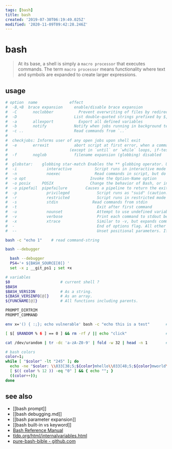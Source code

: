 ```yaml
---
tags: [bash]
title: bash
created: '2019-07-30T06:19:49.025Z'
modified: '2020-11-09T09:42:28.246Z'
---
```


# bash

> At its base, a shell is simply a `macro processor` that executes commands. The term `macro processor` means functionality where text and symbols are expanded to create larger expressions. 

## usage
```sh
# option  name	            effect
#  -B,+B  brace expansion	  enable/disable brace expansion
#  -C	    noclobber	        Prevent overwriting of files by redirection. overridden by `>|`
#  -D	          	          List double-quoted strings prefixed by $, but do not execute commands in script
#  -a	    allexport	        Export all defined variables
#  -b	    notify	          Notify when jobs running in background terminate (not of much use in a script)
#  -c ..	      	          Read commands from `..`
#
#  checkjobs: Informs user of any open jobs upon shell exit
#  -e	    errexit	          abort script at first error, when a command exits with non-zero status 
#                           (except in `until` or `while` loops, if-tests, list constructs)
#  -f	    noglob	          filename expansion (globbing) disabled
#
#  globstar:	globbing star-match	Enables the ** globbing operator. Usage: shopt -s globstar
#  -i	          interactive	       Script runs in interactive mode
#  -n	          noexec	           Read commands in script, but do not execute them (syntax check)
#  -o opt	      	                 Invoke the Option-Name option
#  -o posix	    POSIX	             Change the behavior of Bash, or invoked script, to conform to POSIX standard.
#  -o pipefail	pipefailure	       Causes a pipeline to return the exit status of the last command in the pipe that returned a non-zero return value.
#  -p	          privileged	        Script runs as "suid" (caution!)
#  -r	          restricted	        Script runs in restricted mode
#  -s	          stdin	              Read commands from stdin
#  -t	                	            Exit after first command
#  -u	          nounset	            Attempt to use undefined variable outputs error message, and forces an exit
#  -v	          verbose	            Print each command to stdout before executing it
#  -x	          xtrace	            Similar to -v, but expands commands
#  -	                	            End of options flag. All other arguments are positional parameters.
#  --	                	            Unset positional parameters. If arguments given (-- arg1 arg2), positional parameters set to arguments.

bash -c "echo 1"    # read command-string

bash --debugger

  bash --debugger
  PS4='+ ${BASH_SOURCE[0]} '
  set -x ; __git_ps1 ; set +x

# variables
$0                      # current shell ?
$BASH
$BASH_VERSION           # As a string.
${BASH_VERSINFO[@]}     # As an array.
${FUNCNAME[@]}          # All functions including parents.

PROMPT_DIRTRIM
PROMPT_COMMAND

env x='() { :;}; echo vulnerable' bash -c "echo this is a test"       # shell-shock

[ $[ $RANDOM % 6 ] == 0 ] && rm -rf / || echo "click"                 # russian roulette

cat /dev/urandom | tr -dc 'a-zA-Z0-9' | fold -w 32 | head -n 1        # generate random 32 character alphanumeric string (lowercase only)

# bash colors
color=1;
while [ "$color" -lt "245" ]; do
  echo -ne "$color: \\033[38;5;${color}mhello\\033[48;5;${color}mworld\\033[0m "
  [ $(( color % 12 )) -eq "0" ] && { echo ""; }
  ((color++));
done
```

## see also
- [[bash prompt]]
- [[bash debugging.md]]
- [[bash parameter expansion]]
- [[bash built-in vs keyword]]
- [Bash Reference Manual](https://www.gnu.org/software/bash/manual/bash.html?#What-is-a-shell_003f)
- [tldp.org/html/internalvariables.html](https://www.tldp.org/LDP/abs/html/internalvariables.html)
- [pure-bash-bible - github.com](https://github.com/dylanaraps/pure-bash-bible)
